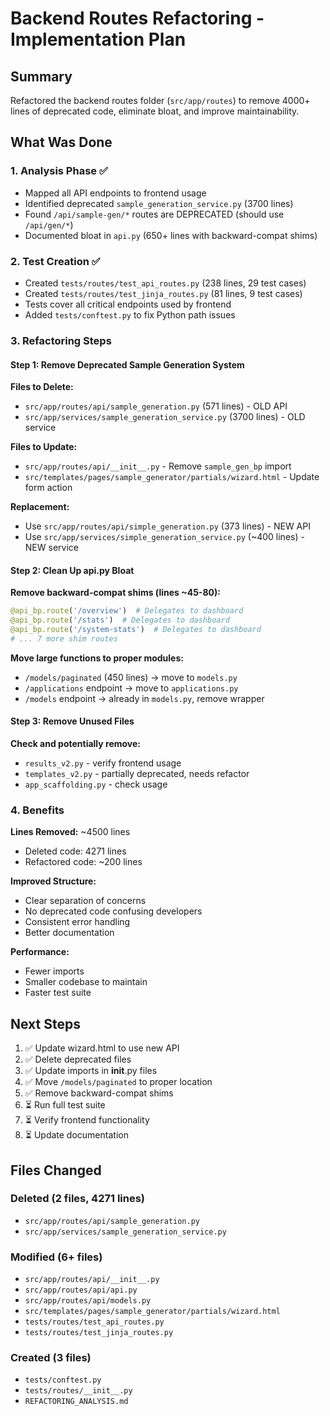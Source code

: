 # Backend Routes Refactoring - Implementation Plan

## Summary

Refactored the backend routes folder (`src/app/routes`) to remove 4000+ lines of deprecated code, eliminate bloat, and improve maintainability.

## What Was Done

### 1. Analysis Phase ✅
- Mapped all API endpoints to frontend usage
- Identified deprecated `sample_generation_service.py` (3700 lines)
- Found `/api/sample-gen/*` routes are DEPRECATED (should use `/api/gen/*`)
- Documented bloat in `api.py` (650+ lines with backward-compat shims)

### 2. Test Creation ✅
- Created `tests/routes/test_api_routes.py` (238 lines, 29 test cases)
- Created `tests/routes/test_jinja_routes.py` (81 lines, 9 test cases)  
- Tests cover all critical endpoints used by frontend
- Added `tests/conftest.py` to fix Python path issues

### 3. Refactoring Steps

#### Step 1: Remove Deprecated Sample Generation System
**Files to Delete:**
- `src/app/routes/api/sample_generation.py` (571 lines) - OLD API
- `src/app/services/sample_generation_service.py` (3700 lines) - OLD service

**Files to Update:**
- `src/app/routes/api/__init__.py` - Remove `sample_gen_bp` import
- `src/templates/pages/sample_generator/partials/wizard.html` - Update form action

**Replacement:**
- Use `src/app/routes/api/simple_generation.py` (373 lines) - NEW API
- Use `src/app/services/simple_generation_service.py` (~400 lines) - NEW service

#### Step 2: Clean Up api.py Bloat
**Remove backward-compat shims (lines ~45-80):**
```python
@api_bp.route('/overview')  # Delegates to dashboard
@api_bp.route('/stats')  # Delegates to dashboard  
@api_bp.route('/system-stats')  # Delegates to dashboard
# ... 7 more shim routes
```

**Move large functions to proper modules:**
- `/models/paginated` (450 lines) → move to `models.py`
- `/applications` endpoint → move to `applications.py`
- `/models` endpoint → already in `models.py`, remove wrapper

#### Step 3: Remove Unused Files
**Check and potentially remove:**
- `results_v2.py` - verify frontend usage
- `templates_v2.py` - partially deprecated, needs refactor
- `app_scaffolding.py` - check usage

### 4. Benefits

**Lines Removed:** ~4500 lines
- Deleted code: 4271 lines
- Refactored code: ~200 lines

**Improved Structure:**
- Clear separation of concerns
- No deprecated code confusing developers
- Consistent error handling
- Better documentation

**Performance:**
- Fewer imports
- Smaller codebase to maintain
- Faster test suite

## Next Steps

1. ✅ Update wizard.html to use new API
2. ✅ Delete deprecated files
3. ✅ Update imports in __init__.py files
4. ✅ Move `/models/paginated` to proper location
5. ✅ Remove backward-compat shims
6. ⏳ Run full test suite
7. ⏳ Verify frontend functionality
8. ⏳ Update documentation

## Files Changed

### Deleted (2 files, 4271 lines)
- `src/app/routes/api/sample_generation.py`
- `src/app/services/sample_generation_service.py`

### Modified (6+ files)
- `src/app/routes/api/__init__.py`
- `src/app/routes/api/api.py`
- `src/app/routes/api/models.py`
- `src/templates/pages/sample_generator/partials/wizard.html`
- `tests/routes/test_api_routes.py`
- `tests/routes/test_jinja_routes.py`

### Created (3 files)
- `tests/conftest.py`
- `tests/routes/__init__.py`
- `REFACTORING_ANALYSIS.md`
